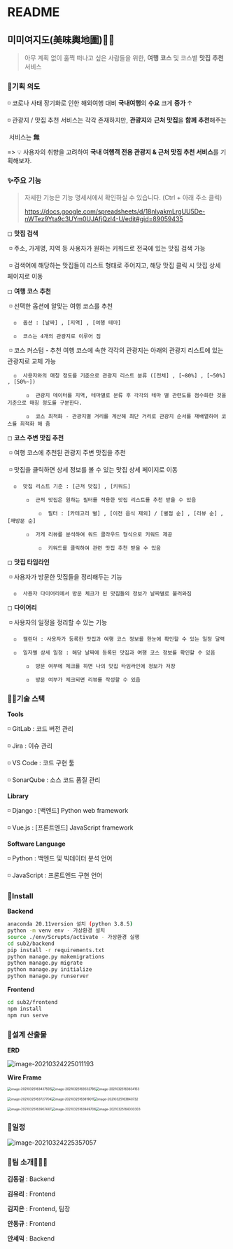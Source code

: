 # README



## 미미여지도(美味輿地圖)🍜🚂

> 아무 계획 없이 훌쩍 떠나고 싶은 사람들을 위한, **여행** **코스** 및 코스별 **맛집** **추천** 서비스



### 🔎기획 의도

◽  코로나 사태 장기화로 인한 해외여행 대비 **국내여행**의 **수요** 크게 **증가** ↑

◽  관광지 / 맛집 추천 서비스는 각각 존재하지만, **관광지**와 **근처 맛집**을 **함께** **추천**해주는

​    서비스는 **無**

=> 💡 사용자의 취향을 고려하여 **국내 여행객 전용 관광지 & 근처 맛집 추천 서비스**를 기획해보자.



### ✨주요 기능

> 자세한 기능은 기능 명세서에서 확인하실 수 있습니다. (Ctrl + 아래 주소 클릭)
>
> https://docs.google.com/spreadsheets/d/18nlyakmLrgUU5De-nWTez9Yta9c3UYm0UJAfjQzl4-U/edit#gid=89059435

◻  **맛집 검색**

​	◽  주소, 가게명, 지역 등 사용자가 원하는 키워드로 전국에 있는 맛집 검색 가능

​	◽  검색어에 해당하는 맛집들이 리스트 형태로 주어지고, 해당 맛집 클릭 시 맛집 상세 페이지로 이동

◻  **여행 코스 추천** 

​	◽  선택한 옵션에 알맞는 여행 코스를 추천

  	  ◽  옵션 : [날짜] , [지역] , [여행 테마]
  	
  	  ◽  코스는 4개의 관광지로 이루어 짐

​    ◽  코스 커스텀 - 추천 여행 코스에 속한 각각의 관광지는 아래의 관광지 리스트에 있는 관광지로 교체 가능

  	  ◽  사용자와의 매칭 정도를 기준으로 관광지 리스트 분류 ([전체] , [~80%] , [~50%] , [50%~])
  	
  	      ◽  관광지 데이터를 지역, 테마별로 분류 후 각각의 테마 별 관련도를 점수화한 것을 기준으로 매칭 정도를 구분한다.
  	
  	      ◽  코스 최적화 - 관광지별 거리를 계산해 최단 거리로 관광지 순서를 재배열하여 코스를 최적화 해 줌

◻  **코스 주변 맛집 추천**

​	◽  여행 코스에 추천된 관광지 주변 맛집을 추천

​    ◽  맛집을 클릭하면 상세 정보를 볼 수 있는 맛집 상세 페이지로 이동

  	  ◽  맛집 리스트 기준 : [근처 맛집] , [키워드]
  	
  	      ◽  근처 맛집은 원하는 필터를 적용한 맛집 리스트를 추천 받을 수 있음
  	
  	          ◽  필터 : [카테고리 별] , [이전 음식 제외] / [별점 순] , [리뷰 순] , [재방문 순]
  	
  	      ◽  가게 리뷰를 분석하여 워드 클라우드 형식으로 키워드 제공
  	
  	          ◽  키워드를 클릭하여 관련 맛집 추천 받을 수 있음

◻  **맛집 타임라인**

​	◽  사용자가 방문한 맛집들을 정리해두는 기능

  	  ◽  사용자 다이어리에서 방문 체크가 된 맛집들의 정보가 날짜별로 불러와짐

◻  **다이어리**

​	◽  사용자의 일정을 정리할 수 있는 기능

  	  ◽  캘린더 : 사용자가 등록한 맛집과 여행 코스 정보를 한눈에 확인할 수 있는 일정 달력
  	
  	  ◽  일자별 상세 일정 : 해당 날짜에 등록된 맛집과 여행 코스 정보를 확인할 수 있음
  	
  	      ◽  방문 여부에 체크를 하면 나의 맛집 타임라인에 정보가 저장
  	
  	      ◽  방문 여부가 체크되면 리뷰를 작성할 수 있음



### 👨‍💻기술 스택

**Tools**

◽ GitLab : 코드 버전 관리

◽ Jira : 이슈 관리

◽ VS Code : 코드 구현 툴

◽ SonarQube : 소스 코드 품질 관리

**Library**

◽ Django : [백엔드] Python web framework

◽ Vue.js : [프론트엔드] JavaScript framework

**Software Language**

◽ Python : 백엔드 및 빅데이터 분석 언어

◽ JavaScript : 프론트엔드 구현 언어



### 🔨Install

**Backend**

```sh
anaconda 20.11version 설치 (python 3.8.5)
python -m venv env - 가상환경 설치
source ./env/Scrupts/activate - 가상환경 실행
cd sub2/backend
pip install -r requirements.txt
python manage.py makemigrations
python manage.py migrate
python manage.py initialize
python manage.py runserver
```

**Frontend**

```sh
cd sub2/frontend
npm install
npm run serve
```


### 📜설계 산출물

**ERD**

![image-20210324225011193](README.assets/image-20210324225011193.png)



**Wire Frame**

<img src="README.assets/image-20210325163437505.png" alt="image-20210325163437505" style="zoom:50%;" /><img src="README.assets/image-20210325163532795.png" alt="image-20210325163532795" style="zoom:50%;" /><img src="README.assets/image-20210325163634153.png" alt="image-20210325163634153" style="zoom:50%;" />

<img src="README.assets/image-20210325163727704.png" alt="image-20210325163727704" style="zoom: 50%;" /><img src="README.assets/image-20210325163819011.png" alt="image-20210325163819011" style="zoom:50%;" /><img src="README.assets/image-20210325163840732.png" alt="image-20210325163840732" style="zoom:50%;" />

<img src="README.assets/image-20210325163907447.png" alt="image-20210325163907447" style="zoom:50%;" /><img src="README.assets/image-20210325163949708.png" alt="image-20210325163949708" style="zoom:50%;" /><img src="README.assets/image-20210325164030303.png" alt="image-20210325164030303" style="zoom:50%;" />

### 📆일정

![image-20210324225357057](README.assets/image-20210324225357057.png)





### 👭팀 소개👨‍👨‍👦

**김동걸** : Backend

**김유리** : Frontend

**김지은** : Frontend, 팀장

**안동규** : Frontend

**안세익** : Backend